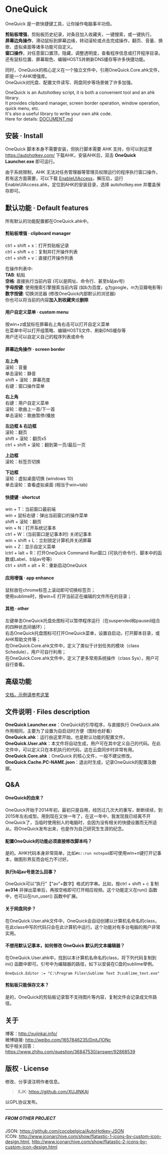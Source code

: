 OneQuick
========================
OneQuick 是一款快捷键工具，让你操作电脑事半功倍。

**剪贴板增强**，剪贴板历史纪录，对条目加入收藏夹，一键搜索，或一键执行。  
**屏幕边角操作**，滑动鼠标到屏幕边缘，转动滚轮或点击完成操作，翻页、音量、换歌、虚拟桌面等诸多功能可自定义。  
**窗口操作**，对任意窗口置顶，隐藏，调整透明度，查看程序信息或打开程序目录。  
还有鼠标位置、屏幕取色、编辑HOSTS并刷新DNS缓存等许多快捷功能。  

同时，OneQuick的核心定义在一个独立文件中，引用OneQuick.Core.ahk文件，即是一个AHK增强库。  
OneQuick对托盘、配置文件读写、网盘同步等场景做了许多加强。  

OneQuick is an Autohotkey script, it is both a convenient tool and an ahk library.  
It provides clipboard manager, screen border operation, window operation, quick menu, etc.  
It's also a useful library to write your own ahk code.  
Here for details: [DOCUMENT.md][DOCUMENT]  

[DOCUMENT]:https://github.com/XUJINKAI/OneQuick/blob/master/DOCUMENT.md


安装 · Install
------------------------
OneQuick 脚本本身不需要安装，但执行脚本需要 AHK 支持，你可以到这里
<a href="https://autohotkey.com/" target="_blank">https://autohotkey.com/</a> 下载AHK，安装AHK后，双击 **OneQuick Launcher.exe** 即可运行。

由于系统限制，AHK 无法对任务管理器等管理员权限运行的程序执行窗口操作，若有这方面需要，可以下载 <a href="https://autohotkey.com/board/topic/70449-enable-interaction-with-administrative-programs/" target="_blank">EnableUIAccess</a>，解压后，运行 EnableUIAccess.ahk，定位到AHK的安装目录，选择 autohotkey.exe 并覆盖保存即可。



默认功能 · Default features
------------------------
所有默认的功能配置都在OneQuick.ahk中。

#### 剪贴板增强 · clipboard manager  
ctrl + shift + x：打开剪贴板记录  
ctrl + shift + c：复制并打开操作列表  
ctrl + shift + v：直接打开操作列表  

在操作列表中:  
**TAB**: 粘贴  
**空格**: 直接执行当前内容 (可以是网址、命令行、甚至b站av号)  
**字母按键**: 使用搜索引擎搜索当前内容 (如b为百度，g为google，m为豆瓣电影等)  
**数字按键**: 切换浏览器 (修改OneQuick内部默认的浏览器)  
你也可以将当前的内容**加入到收藏夹**或**删除**  

#### 用户自定义菜单 · custom menu  
按win+z或鼠标在屏幕右上角右击可以打开自定义菜单  
在菜单中可以打开组策略、编辑HOSTS文件、刷新DNS缓存等  
用户还可以自定义自己的程序列表或命令  

#### 屏幕边角操作 · screen border  
**左上角**  
滚轮：音量  
单击滚轮：静音  
shift + 滚轮：屏幕亮度  
右键：窗口操作菜单  

**右上角**  
右键：用户自定义菜单  
滚轮：歌曲上一首/下一首  
单击滚轮：歌曲暂停/播放  

**左边框 & 右边框**  
滚轮：翻页  
shift + 滚轮：翻页x5  
ctrl + shift + 滚轮：翻到第一页/最后一页  

**上边框**  
滚轮：标签页切换  

**下边框**  
滚轮：虚拟桌面切换 (windows 10)  
单击滚轮：查看虚拟桌面 (相当于win+tab)  

#### 快捷键 · shortcut
win + T：当前窗口最前端  
win + 鼠标右键：弹出当前窗口的操作菜单  
shift + 滚轮：翻页  
win + N：打开系统记事本  
ctrl + W：(当前窗口是记事本时) 关闭记事本  
win + shift + L：立刻锁定计算机并关闭屏幕  
win + Z：显示自定义菜单  
lctrl + lalt + R：打开OneQuick Command Run窗口 (可执行命令行、脚本中的函数或Label、b站av号等)  
ctrl + shift + alt + R：重新启动OneQuick  

#### 应用增强 · app enhance  
鼠标放在chrome标签上滚动即可切换标签页；  
使用sublime时，按win+E 打开当前正在编辑的文件所在的目录；  

#### 其他 · other  
左键单击OneQuick托盘处图标可以暂停程序运行（在suspended和paused组合的四种状态间循环）；  
右击OneQuick托盘图标可打开OneQuick菜单，设置自启动，打开脚本目录，或AHK帮助文件等；  
在OneQuick.Core.ahk文件中，定义了类似于计划任务的模块（class Schedule），用户可自行利用；  
在OneQuick.Core.ahk文件中，定义了更多常用系统操作（class Sys），用户可自行查看。



高级功能
------------------------
[文档，示例请参考这里](https://github.com/XUJINKAI/OneQuick/issues?utf8=%E2%9C%93&q=is%3Aissue+label%3Adocument)



文件说明 · Files description
------------------------
**OneQuick Launcher.exe**：OneQuick的引导程序，与直接执行 OneQuick.ahk 作用相同，主要为了设置为自启动时方便（图标也好看）  
**OneQuick.ahk**：运行由这里开始，也是默认功能的配置文件。  
**OneQuick.User.ahk**：本文件将自动生成，用户可在其中定义自己的代码。在此文件中，可以定义只在本机执行的代码，这在云盘同步时非常有用。  
**OneQuick.Core.ahk**：OneQuick 的核心文件，一般不建议修改。  
**OneQuick.Cache.PC-NAME.json**：退出时生成，记录OneQuick的配置及数据。  



Q&A
------------------------

#### OneQuick的由来？  
OneQuick开始于2014年初，最初只是自用，经历过几次大的重写，断断续续，到2015年左右成型。用到现在又快一年了，在这一年中，我发现我已经离不开OneQuick了，当临时使用别人的电脑时，会因为没有相关的快捷设置而无所适从。将OneQuick发布出来，也是作为自己研究生生涯的纪念。

#### 配置OneQuick的功能必须直接修改脚本吗？  
是的。AHK代码本身非常简单，比如`#n::run notepad`即可使用win+n键打开记事本，做图形界反而会吃力不讨好。  

#### 执行b站av号是怎么回事？  
OneQuick可以“执行”【"av"+数字】格式的字串。比如，按ctrl + shift + c 复制 **av314** 并弹出菜单后，再按空格即可打开相应视频。这个功能定义在run() 函数中，也可以在run_user() 函数中扩展。

#### 关于网盘同步？  
在OneQuick.User.ahk文件中，OneQuick会自动创建以计算机名命名的class，在此class中写的代码只会在此计算机中运行。这个功能对有多台电脑的用户非常实用。

#### 不想用默认记事本，如何修改 OneQuick 默认的文本编辑器？  
在OneQuick.User.ahk中，找到以本计算机名命名的class，将下列代码复制到ini() 函数中即可。引号中为编辑器的路径，如下以安装在C盘的sublime举例。

	OneQuick.Editor := "C:\Program Files\Sublime Text 3\sublime_text.exe"

#### 剪贴板只能保存文本？  
是的，OneQuick的剪贴板记录暂不支持图片等内容，复制文件会记录成文件路径。



关于
------------------------
博客：http://xujinkai.info/  
微博链接: http://weibo.com/1657846235/DnitJ1ONc  
知乎相关回答：https://www.zhihu.com/question/36847530/answer/92868539  


版权 · License
------------------------
修改、分享请注明作者信息。
> XJK: https://github.com/XUJINKAI  

以GPL协议发布。  


------------------------
##### FROM OTHER PROJECT  
JSON: https://github.com/cocobelgica/AutoHotkey-JSON  
ICON: http://www.iconarchive.com/show/flatastic-1-icons-by-custom-icon-design.html, http://www.iconarchive.com/show/flatastic-2-icons-by-custom-icon-design.html  
